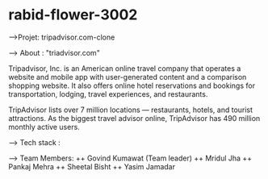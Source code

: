 # rabid-flower-3002

 -->Projet: tripadvisor.com-clone

 --> About : "triadvisor.com"

 Tripadvisor, Inc. is an American online travel company that operates a website and mobile app with user-generated content and a comparison shopping website. It also offers online hotel reservations and bookings for transportation, lodging, travel experiences, and restaurants. 

 TripAdvisor lists over 7 million locations — restaurants, hotels, and tourist attractions. As the biggest travel advisor online, TripAdvisor has 490 million monthly active users. 

 --> Tech stack :

  <!--  HTML  -->
  <!--  CSS  -->
  <!--  JavaScript  -->
  <!--  Swiper.JS  --> 

  --> Team Members:
     ++ Govind Kumawat (Team leader)
     ++ Mridul Jha 
     ++ Pankaj Mehra
     ++ Sheetal Bisht
     ++ Yasim Jamadar
